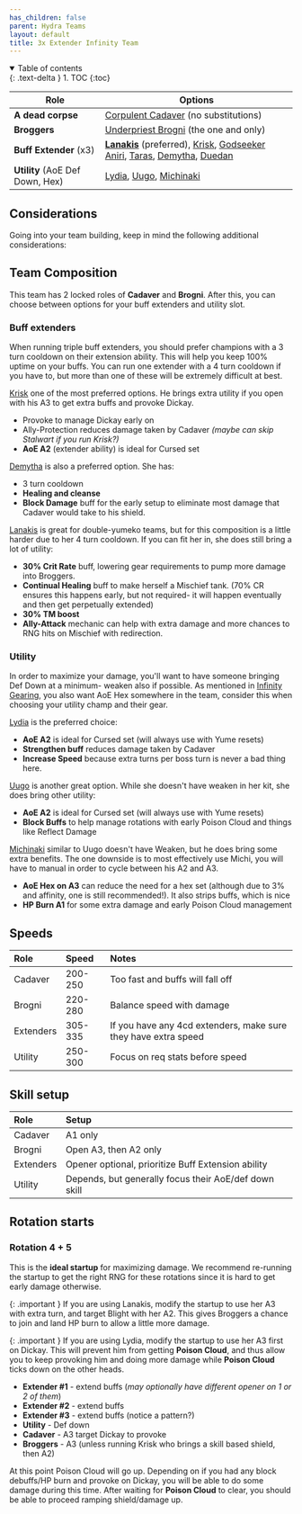 ```yaml
---
has_children: false
parent: Hydra Teams
layout: default
title: 3x Extender Infinity Team
---
```

<details open markdown="block">
  <summary>
    Table of contents
  </summary>
  {: .text-delta }
1. TOC
{:toc}
</details>

| **Role**                       | **Options**                                 |
| ------------------------------ | ------------------------------------------- |
| **A dead corpse**                | [Corpulent Cadaver](https://hellhades.com/champions/corpulent-cadaver/) (no substitutions)  |
| **Broggers** | [Underpriest Brogni](https://hellhades.com/champions/underpriest-brogni/) (the one and only) |
| **Buff Extender** (x3) | **[Lanakis](https://hellhades.com/champions/lanakis/)** (preferred), [Krisk](https://hellhades.com/champions/krisk-the-ageless/), [Godseeker Aniri](https://hellhades.com/champions/godseeker-aniri/), [Taras](https://hellhades.com/champions/taras-the-fierce/), [Demytha](https://hellhades.com/champions/demytha/), [Duedan](https://hellhades.com/champions/duedan-the-runic/) |
| **Utility** (AoE Def Down, Hex) | [Lydia](https://hellhades.com/champions/lydia-the-deathsiren/), [Uugo](https://hellhades.com/champions/Uugo/), [Michinaki](https://hellhades.com/champions/michinaki/)

## Considerations

Going into your team building, keep in mind the following additional considerations:

## Team Composition

This team has 2 locked roles of **Cadaver** and **Brogni**. After this, you can choose between options for your buff extenders and utility slot.

### Buff extenders

When running triple buff extenders, you should prefer champions with a 3 turn cooldown on their extension ability. This will help you keep 100% uptime on your buffs. You can run one extender with a 4 turn cooldown if you have to, but more than one of these will be extremely difficult at best.

[Krisk](https://hellhades.com/champions/krisk-the-ageless/) one of the most preferred options. He brings extra utility if you open with his A3 to get extra buffs and provoke Dickay.

* Provoke to manage Dickay early on
* Ally-Protection reduces damage taken by Cadaver *(maybe can skip Stalwart if you run Krisk?)*
* **AoE A2** (extender ability) is ideal for Cursed set

[Demytha](https://hellhades.com/champions/demytha/) is also a preferred option. She has:

* 3 turn cooldown
* **Healing and cleanse**
* **Block Damage** buff for the early setup to eliminate most damage that Cadaver would take to his shield. 

[Lanakis](https://hellhades.com/champions/lanakis/) is great for double-yumeko teams, but for this composition is a little harder due to her 4 turn cooldown. If you can fit her in, she does still bring a lot of utility:

* **30% Crit Rate** buff, lowering gear requirements to pump more damage into Broggers.
* **Continual Healing** buff to make herself a Mischief tank. (70% CR ensures this happens early, but not required- it will happen eventually and then get perpetually extended)
* **30% TM boost**
* **Ally-Attack** mechanic can help with extra damage and more chances to RNG hits on Mischief with redirection.

### Utility

In order to maximize your damage, you'll want to have someone bringing Def Down at a minimum- weaken also if possible. As mentioned in [Infinity Gearing](/hydra-gearing.html), you also want AoE Hex somewhere in the team, consider this when choosing your utility champ and their gear.

[Lydia](https://hellhades.com/champions/lydia-the-deathsiren/) is the preferred choice:
* **AoE A2** is ideal for Cursed set (will always use with Yume resets)
* **Strengthen buff** reduces damage taken by Cadaver
* **Increase Speed** because extra turns per boss turn is never a bad thing here.

[Uugo](https://hellhades.com/champions/uugo/) is another great option. While she doesn't have weaken in her kit, she does bring other utility:
* **AoE A2** is ideal for Cursed set (will always use with Yume resets)
* **Block Buffs** to help manage rotations with early Poison Cloud and things like Reflect Damage

[Michinaki](https://hellhades.com/champions/michinaki/) similar to Uugo doesn't have Weaken, but he does bring some extra benefits. The one downside is to most effectively use Michi, you will have to manual in order to cycle between his A2 and A3.
* **AoE Hex on A3** can reduce the need for a hex set (although due to 3% and affinity, one is still recommended!). It also strips buffs, which is nice
* **HP Burn A1** for some extra damage and early Poison Cloud management

## Speeds

| Role | Speed | Notes |
|:-----|:------|:------|
| Cadaver | 200-250 | Too fast and buffs will fall off |
| Brogni | 220-280 | Balance speed with damage |
| Extenders | 305-335 | If you have any 4cd extenders, make sure they have extra speed |
| Utility | 250-300 | Focus on req stats before speed |

## Skill setup

| Role | Setup |
|:-----|:------|
| Cadaver | A1 only |
| Brogni | Open A3, then A2 only |
| Extenders | Opener optional, prioritize Buff Extension ability |
| Utility | Depends, but generally focus their AoE/def down skill |

## Rotation starts

### Rotation 4 + 5

This is the **ideal startup** for maximizing damage. We recommend re-running the startup to get the right RNG for these rotations since it is hard to get early damage otherwise. 

{: .important }
If you are using Lanakis, modify the startup to use her A3 with extra turn, and target Blight with her A2. This gives Broggers a chance to join and land HP burn to allow a little more damage.

{: .important }
If you are using Lydia, modify the startup to use her A3 first on Dickay. This will prevent him from getting **Poison Cloud**, and thus allow you to keep provoking him and doing more damage while **Poison Cloud** ticks down on the other heads.

* **Extender #1** - extend buffs (*may optionally have different opener on 1 or 2 of them*)
* **Extender #2** - extend buffs
* **Extender #3** - extend buffs (notice a pattern?)
* **Utility** - Def down
* **Cadaver** - A3 target Dickay to provoke
* **Broggers** - A3 (unless running Krisk who brings a skill based shield, then A2)

At this point Poison Cloud will go up. Depending on if you had any block debuffs/HP burn and provoke on Dickay, you will be able to do some damage during this time. After waiting for **Poison Cloud** to clear, you should be able to proceed ramping shield/damage up.

